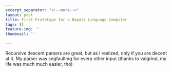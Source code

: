 ```yaml
---
excerpt_separator: "<!--more-->"
layout: post
title: First Prototype for a Nepali Language Compiler
tags: []
feature-img: ''
thumbnail: ''

---
```


Recursive descent parsers are great, but as I realized, only if you are decent at it. My parser was segfaulting for every other input (thanks to valgrind, my life was much much easier, tho)